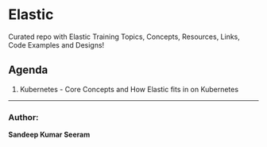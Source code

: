 # Elastic

Curated repo with Elastic Training Topics, Concepts, Resources, Links, Code Examples and Designs! 

## Agenda 

1. Kubernetes - Core Concepts and How Elastic fits in on Kubernetes 

---

### Author: 
**Sandeep Kumar Seeram**

